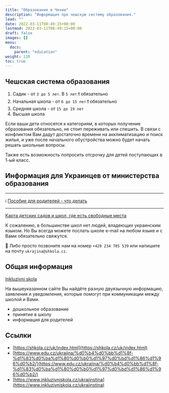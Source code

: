 ```yaml
---
title: "Образование в Чехии"
description: "Информация про чешскую систему образования."
lead: ""
date: 2022-03-11T08:49:15+00:00
lastmod: 2022-03-11T08:49:15+00:00
draft: false
images: []
menu:
  docs:
    parent: "education"
weight: 120
toc: true
---
```


## Чешская система образования

[//]: # (![Система образования]&#40;system-skolstvi.jpeg "Система образования"&#41;)

1. Садик - от `3 до 5 лет`. В `5 лет` :exclamation: обязательно
2. Начальная школа - от `6 до 15 лет` :exclamation: обязательно
3. Средняя школа - от `15 до 19 лет`
4. Высшая школа

Если ваши дети относятся к категориям, в которых получение образования обязательно, не стоит переживать или спешить.
В связи с конфликтом Вам дадут достаточно времени на акклиматизацию и поиск жилья, и уже после начального обустройства можно будет начать решать школьные вопросы.

Также есть возможность попросить отсрочку для детей поступающих в 1-ый класс.

## Информация для Украинцев от министерства образования
---

:information_source: [Пособие для родителей - что делать](https://www.edu.cz/ukrajina/%d0%b4%d0%bb%d1%8f-%d1%83%d0%ba%d1%80%d0%b0%d1%97%d0%bd%d1%86%d1%96%d0%b2/)

---

[Карта детских садов и школ, где есть свободные места](https://shkola.cz/)

К сожалению, в большинстве школ нет людей, владеющих украинским языком.
Но Вы всегда можете послать школе e-mail на любом языке и с Вами обязательно свяжутся.

:information_desk_person: Либо просто позвоните нам на номер `+420 234 705 539` или напишите на почту `ukrajina@shkola.cz`.

## Общая информация

[Inkluzivni skola](https://www.inkluzivniskola.cz/ukrajinstina)

На вышеуказанном сайте Вы найдёте разную двуязычную информацию, заявления и уведомления, которые помогут при коммуникации между школой и Вами.
* дошкольное образование
* принятие в школу
* информация для родителей

## Ссылки
* [https://shkola.cz/uk/index.html](https://shkola.cz/uk/index.html)
* [https://www.edu.cz/ukrajina/%d0%b4%d0%bb%d1%8f-%d1%83%d0%ba%d1%80%d0%b0%d1%97%d0%bd%d1%86%d1%96%d0%b2/](https://www.edu.cz/ukrajina/%d0%b4%d0%bb%d1%8f-%d1%83%d0%ba%d1%80%d0%b0%d1%97%d0%bd%d1%86%d1%96%d0%b2/)
* [https://www.inkluzivniskola.cz/ukrajinstina](https://www.inkluzivniskola.cz/ukrajinstina)
